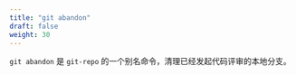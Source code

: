 ```yaml
---
title: "git abandon"
draft: false
weight: 30
---
```


`git abandon` 是 `git-repo` 的一个别名命令，清理已经发起代码评审的本地分支。
